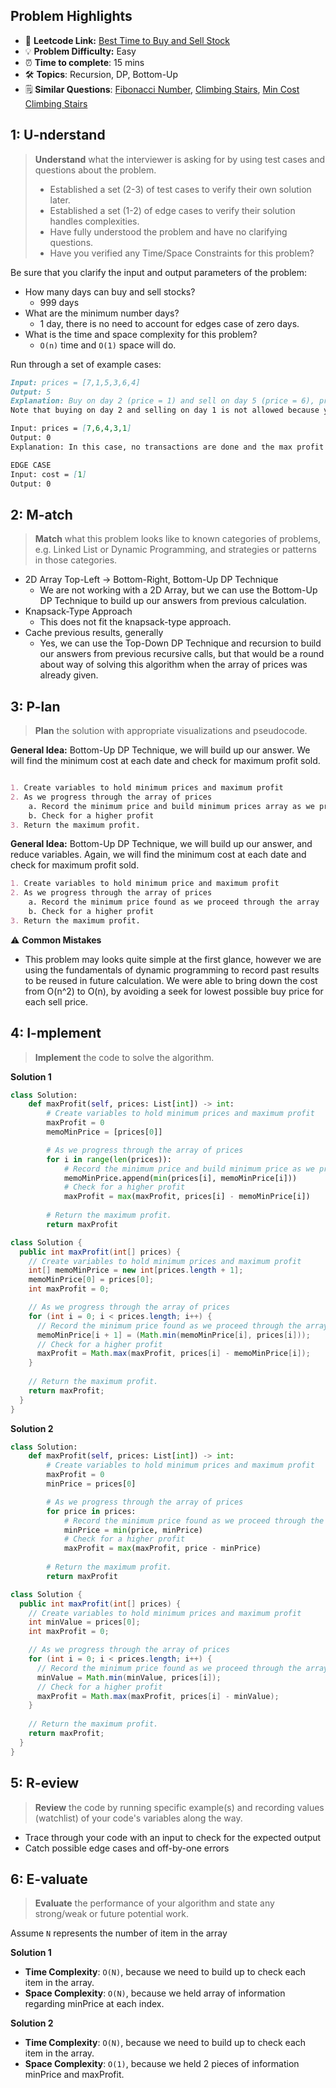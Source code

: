 ## Problem Highlights

* 🔗 **Leetcode Link:** [Best Time to Buy and Sell Stock](https://leetcode.com/problems/best-time-to-buy-and-sell-stock/)
* 💡 **Problem Difficulty:** Easy
* ⏰ **Time to complete**: 15 mins
* 🛠️ **Topics**: Recursion, DP, Bottom-Up
* 🗒️ **Similar Questions**: [Fibonacci Number](https://leetcode.com/problems/fibonacci-number/), [Climbing Stairs](https://leetcode.com/problems/climbing-stairs/), [Min Cost Climbing Stairs](https://leetcode.com/problems/min-cost-climbing-stairs/)

## 1: U-nderstand
 
> **Understand** what the interviewer is asking for by using test cases and questions about the problem.
> 
> - Established a set (2-3) of test cases to verify their own solution later.
> - Established a set (1-2) of edge cases to verify their solution handles complexities.
> - Have fully understood the problem and have no clarifying questions.
> - Have you verified any Time/Space Constraints for this problem?

Be sure that you clarify the input and output parameters of the problem:

- How many days can buy and sell stocks?
    - 999 days
- What are the minimum number days?
    - 1 day, there is no need to account for edges case of zero days.
- What is the time and space complexity for this problem?
    - `O(n)` time and `O(1)` space will do. 


Run through a set of example cases:

```markdown
Input: prices = [7,1,5,3,6,4]
Output: 5
Explanation: Buy on day 2 (price = 1) and sell on day 5 (price = 6), profit = 6-1 = 5.
Note that buying on day 2 and selling on day 1 is not allowed because you must buy before you sell.

Input: prices = [7,6,4,3,1]
Output: 0
Explanation: In this case, no transactions are done and the max profit = 0.

EDGE CASE 
Input: cost = [1]
Output: 0
```   
    
## 2: M-atch

> **Match**  what this problem looks like to known categories of problems, e.g. Linked List or Dynamic Programming, and strategies or patterns in those categories.

- 2D Array Top-Left -> Bottom-Right, Bottom-Up DP Technique
    - We are not working with a 2D Array, but we can use the Bottom-Up DP Technique to build up our answers from previous calculation.
- Knapsack-Type Approach
    - This does not fit the knapsack-type approach.
- Cache previous results, generally
    - Yes, we can use the Top-Down DP Technique and recursion to build our answers from previous recursive calls, but that would be a round about way of solving this algorithm when the array of prices was already given.

## 3: P-lan

> **Plan** the solution with appropriate visualizations and pseudocode.

**General Idea:** Bottom-Up DP Technique, we will build up our answer. We will find the minimum cost at each date and check for maximum profit sold.

```markdown

1. Create variables to hold minimum prices and maximum profit
2. As we progress through the array of prices
    a. Record the minimum price and build minimum prices array as we proceed through the array
    b. Check for a higher profit
3. Return the maximum profit.
```

**General Idea:** Bottom-Up DP Technique, we will build up our answer, and reduce variables. Again, we will find the minimum cost at each date and check for maximum profit sold.

```markdown
1. Create variables to hold minimum price and maximum profit
2. As we progress through the array of prices
    a. Record the minimum price found as we proceed through the array
    b. Check for a higher profit
3. Return the maximum profit.
```

⚠️ **Common Mistakes**

* This problem may looks quite simple at the first glance, however we are using the fundamentals of dynamic programming to record past results to be reused in future calculation. We were able to bring down the cost from O(n^2) to O(n), by avoiding a seek for lowest possible buy price for each sell price. 

## 4: I-mplement

> **Implement** the code to solve the algorithm.

**Solution 1**

```python
class Solution:
    def maxProfit(self, prices: List[int]) -> int:
        # Create variables to hold minimum prices and maximum profit
        maxProfit = 0
        memoMinPrice = [prices[0]]

        # As we progress through the array of prices
        for i in range(len(prices)):
            # Record the minimum price and build minimum price as we proceed through the array
            memoMinPrice.append(min(prices[i], memoMinPrice[i]))
            # Check for a higher profit
            maxProfit = max(maxProfit, prices[i] - memoMinPrice[i])
        
        # Return the maximum profit.
        return maxProfit
```
```java
class Solution {
  public int maxProfit(int[] prices) {
    // Create variables to hold minimum prices and maximum profit
    int[] memoMinPrice = new int[prices.length + 1];
    memoMinPrice[0] = prices[0];
    int maxProfit = 0;

    // As we progress through the array of prices
    for (int i = 0; i < prices.length; i++) {
      // Record the minimum price found as we proceed through the array
      memoMinPrice[i + 1] = (Math.min(memoMinPrice[i], prices[i]));
      // Check for a higher profit
      maxProfit = Math.max(maxProfit, prices[i] - memoMinPrice[i]);
    }
    
    // Return the maximum profit.
    return maxProfit;
  }
}
```

**Solution 2**

```python
class Solution:
    def maxProfit(self, prices: List[int]) -> int:
        # Create variables to hold minimum prices and maximum profit
        maxProfit = 0
        minPrice = prices[0]

        # As we progress through the array of prices
        for price in prices:
            # Record the minimum price found as we proceed through the array
            minPrice = min(price, minPrice)
            # Check for a higher profit
            maxProfit = max(maxProfit, price - minPrice)
        
        # Return the maximum profit.
        return maxProfit
```
```java
class Solution {
  public int maxProfit(int[] prices) {
    // Create variables to hold minimum prices and maximum profit
    int minValue = prices[0];
    int maxProfit = 0;

    // As we progress through the array of prices
    for (int i = 0; i < prices.length; i++) {
      // Record the minimum price found as we proceed through the array
      minValue = Math.min(minValue, prices[i]);
      // Check for a higher profit
      maxProfit = Math.max(maxProfit, prices[i] - minValue);
    }
    
    // Return the maximum profit.
    return maxProfit;
  }
}
```

## 5: R-eview

> **Review** the code by running specific example(s) and recording values (watchlist) of your code's variables along the way.

- Trace through your code with an input to check for the expected output
- Catch possible edge cases and off-by-one errors

## 6: E-valuate

> **Evaluate** the performance of your algorithm and state any strong/weak or future potential work.

Assume `N` represents the number of item in the array

**Solution 1**

* **Time Complexity**: `O(N)`, because we need to build up to check each item in the array.
* **Space Complexity**: `O(N)`, because we held array of information regarding minPrice at each index.

**Solution 2**

* **Time Complexity**: `O(N)`, because we need to build up to check each item in the array.
* **Space Complexity**: `O(1)`, because we held 2 pieces of information minPrice and maxProfit.
